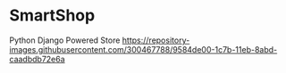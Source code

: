 # SmartShop
Python Django Powered Store 
https://repository-images.githubusercontent.com/300467788/9584de00-1c7b-11eb-8abd-caadbdb72e6a
